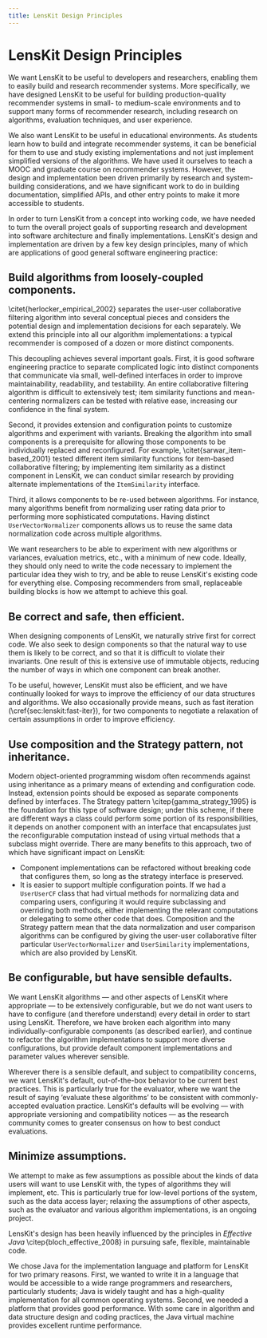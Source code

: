 ```yaml
---
title: LensKit Design Principles
---
```


# LensKit Design Principles

We want LensKit to be useful to developers and researchers, enabling them to easily build and research recommender systems.
More specifically, we have designed LensKit to be useful for building production-quality recommender systems in small- to medium-scale environments and to support many forms of recommender research, including research on algorithms, evaluation techniques, and user experience.

We also want LensKit to be useful in educational environments.
As students learn how to build and integrate recommender systems, it can be beneficial for them to use and study existing implementations and not just implement simplified versions of the algorithms.
We have used it ourselves to teach a MOOC and graduate course on recommender systems.
However, the design and implementation been driven primarily by research and system-building considerations, and we have significant work to do in building documentation, simplified APIs, and other entry points to make it more accessible to students.

In order to turn LensKit from a concept into working code, we have needed to turn the overall project goals of supporting research and development into software architecture and finally implementations.
LensKit's design and implementation are driven by a few key design principles, many of which are applications of good general software engineering practice:

## Build algorithms from loosely-coupled components.

\citet{herlocker_empirical_2002} separates the user-user collaborative filtering algorithm into several conceptual pieces and considers the potential design and implementation decisions for each separately.
We extend this principle into all our algorithm implementations: a typical recommender is composed of a dozen or more distinct components.

This decoupling achieves several important goals.
First, it is good software engineering practice to separate complicated logic into distinct components that communicate via small, well-defined interfaces in order to improve maintainability, readability, and testability.
An entire collaborative filtering algorithm is difficult to extensively test; item similarity functions and mean-centering normalizers can be tested with relative ease, increasing our confidence in the final system.

Second, it provides extension and configuration points to customize algorithms and experiment with variants.
Breaking the algorithm into small components is a prerequisite for allowing those components to be individually replaced and reconfigured.
For example, \citet{sarwar_item-based_2001} tested different item similarity functions for item-based collaborative filtering; by implementing item similarity as a distinct component in LensKit, we can conduct similar research by providing alternate implementations of the `ItemSimilarity` interface.

Third, it allows components to be re-used between algorithms.
For instance, many algorithms benefit from normalizing user rating data prior to performing more sophisticated computations.
Having distinct `UserVectorNormalizer` components allows us to reuse the same data normalization code across multiple algorithms.

We want researchers to be able to experiment with new algorithms or variances, evaluation metrics, etc., with a minimum of new code.
Ideally, they should only need to write the code necessary to implement the particular idea they wish to try, and be able to reuse LensKit's existing code for everything else.
Composing recommenders from small, replaceable building blocks is how we attempt to achieve this goal.

## Be correct and safe, then efficient.

When designing components of LensKit, we naturally strive first for correct code.
We also seek to design components so that the natural way to use them is likely to be correct, and so that it is difficult to violate their invariants.
One result of this is extensive use of immutable objects, reducing the number of ways in which one component can break another.

To be useful, however, LensKit must also be efficient, and we have continually looked for ways to improve the efficiency of our data structures and algorithms.
We also occasionally provide means, such as fast iteration (\cref{sec:lenskit:fast-iter}), for two components to negotiate a relaxation of certain assumptions in order to improve efficiency.

## Use composition and the Strategy pattern, not inheritance.

Modern object-oriented programming wisdom often recommends against using inheritance as a primary means of extending and configuration code.
Instead, extension points should be exposed as separate components defined by interfaces.
The Strategy pattern \citep{gamma_strategy_1995} is the foundation for this type of software design; under this scheme, if there are different ways a class could perform some portion of its responsibilities, it depends on another component with an interface that encapsulates just the reconfigurable computation instead of using virtual methods that a subclass might override.
There are many benefits to this approach, two of which have significant impact on LensKit:

-   Component implementations can be refactored without breaking code that configures them, so long as the strategy interface is preserved.
-   It is easier to support multiple configuration points.
    If we had a `UserUserCF` class that had virtual methods for normalizing data and comparing users, configuring it would require subclassing and overriding both methods, either implementing the relevant computations or delegating to some other code that does.
    Composition and the Strategy pattern mean that the data normalization and user comparison algorithms can be configured by giving the user-user collaborative filter particular `UserVectorNormalizer` and `UserSimilarity` implementations, which are also provided by LensKit.

## Be configurable, but have sensible defaults.

We want LensKit algorithms — and other aspects of LensKit where appropriate — to be extensively configurable, but we do not want users to have to configure (and therefore understand) every detail in order to start using LensKit.
Therefore, we have broken each algorithm into many individually-configurable components (as described earlier), and continue to refactor the algorithm implementations to support more diverse configurations, but provide default component implementations and parameter values wherever sensible.

Wherever there is a sensible default, and subject to compatibility concerns, we want LensKit's default, out-of-the-box behavior to be current best practices.
This is particularly true for the evaluator, where we want the result of saying ‘evaluate these algorithms’ to be consistent with commonly-accepted evaluation practice.
LensKit's defaults will be evolving — with appropriate versioning and compatibility notices — as the research community comes to greater consensus on how to best conduct evaluations.

## Minimize assumptions.

We attempt to make as few assumptions as possible about the kinds of data users will want to use LensKit with, the types of algorithms they will implement, etc.
This is particularly true for low-level portions of the system, such as the data access layer; relaxing the assumptions of other aspects, such as the evaluator and various algorithm implementations, is an ongoing project.

LensKit's design has been heavily influenced by the principles in *Effective Java* \citep{bloch_effective_2008} in pursuing safe, flexible, maintainable code.

We chose Java for the implementation language and platform for LensKit for two primary reasons.
First, we wanted to write it in a language that would be accessible to a wide range programmers and researchers, particularly students; Java is widely taught and has a high-quality implementation for all common operating systems.
Second, we needed a platform that provides good performance.
With some care in algorithm and data structure design and coding practices, the Java virtual machine provides excellent runtime performance.
